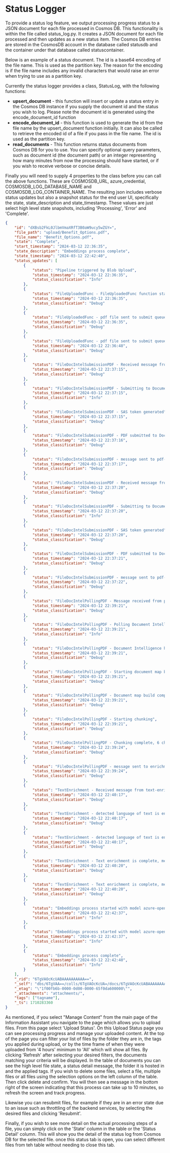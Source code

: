 # Status Logger

To provide a status log feature, we output processing progress status to a JSON document for each file processed in Cosmos DB. This functionality is within the file called status_log.py. It creates a JSON document for each file processed and then updates as a new status item. The Cosmos DB entries are stored in the CosmosDB account in the database called statusdb and the container under that database called statuscontainer.

Below is an example of a status document. The id is a base64 encoding of the file name. This is used as the partition key. The reason for the encoding is if the file name includes any invalid characters that would raise an error when trying to use as a partition key.

Currently the status logger provides a class, StatusLog, with the following functions:

- **upsert_document** - this function will insert or update a status entry in the Cosmos DB instance if you supply the document id and the status you wish to log. Please note the document id is generated using the encode_document_id function
- **encode_document_id** - this function is used to generate the id from the file name by the upsert_document function initially. It can also be called to retrieve the encoded id of a file if you pass in the file name. The id is used as the partition key.
- **read_documents** - This function returns status documents from Cosmos DB for you to use. You can specify optional query parameters, such as document id (the document path) or an integer representing how many minutes from now the processing should have started, or if you wish to receive verbose or concise details.

Finally you will need to supply 4 properties to the class before you can call the above functions. These are COSMOSDB_URL, azure_credential, COSMOSDB_LOG_DATABASE_NAME and COSMOSDB_LOG_CONTAINER_NAME. The resulting json includes verbose status updates but also a snapshot status for the end user UI, specifically the state, state_description and state_timestamp. These values are just select high level state snapshots, including 'Processing', 'Error' and 'Complete'.

````json
{
    "id": "dXBsb2FkL0JlbmVmaXRfT3B0aW9ucy5wZGY=",
    "file_path": "upload/Benefit_Options.pdf",
    "file_name": "Benefit_Options.pdf",
    "state": "Complete",
    "start_timestamp": "2024-03-12 22:36:35",
    "state_description": "Embeddings process complete",
    "state_timestamp": "2024-03-12 22:42:40",
    "status_updates": [
        {
            "status": "Pipeline triggered by Blob Upload",
            "status_timestamp": "2024-03-12 22:36:35",
            "status_classification": "Info"
        },
        {
            "status": "FileUploadedFunc - FileUploadedFunc function started",
            "status_timestamp": "2024-03-12 22:36:35",
            "status_classification": "Debug"
        },
        {
            "status": "FileUploadedFunc - pdf file sent to submit queue. Visible in 49 seconds",
            "status_timestamp": "2024-03-12 22:36:35",
            "status_classification": "Debug"
        },
        {
            "status": "FileUploadedFunc - pdf file sent to submit queue. Visible in 24 seconds",
            "status_timestamp": "2024-03-12 22:36:48",
            "status_classification": "Debug"
        },
        {
            "status": "FileDocIntelSubmissionPDF - Received message from pdf-submit-queue ",
            "status_timestamp": "2024-03-12 22:37:15",
            "status_classification": "Debug"
        },
        {
            "status": "FileDocIntelSubmissionPDF - Submitting to Document Intelligence",
            "status_timestamp": "2024-03-12 22:37:15",
            "status_classification": "Info"
        },
        {
            "status": "FileDocIntelSubmissionPDF - SAS token generated",
            "status_timestamp": "2024-03-12 22:37:15",
            "status_classification": "Debug"
        },
        {
            "status": "FileDocIntelSubmissionPDF - PDF submitted to Document Intelligence successfully",
            "status_timestamp": "2024-03-12 22:37:16",
            "status_classification": "Debug"
        },
        {
            "status": "FileDocIntelSubmissionPDF - message sent to pdf-polling-queue. Visible in 60 seconds. Document Intelligence Result ID is a02f9696-813a-4bda-88cb-c7fa05ad2323",
            "status_timestamp": "2024-03-12 22:37:17",
            "status_classification": "Debug"
        },
        {
            "status": "FileDocIntelSubmissionPDF - Received message from pdf-submit-queue",
            "status_timestamp": "2024-03-12 22:37:20",
            "status_classification": "Debug"
        },
        {
            "status": "FileDocIntelSubmissionPDF - Submitting to Document Intelligence",
            "status_timestamp": "2024-03-12 22:37:20",
            "status_classification": "Info"
        },
        {
            "status": "FileDocIntelSubmissionPDF - SAS token generated",
            "status_timestamp": "2024-03-12 22:37:20",
            "status_classification": "Debug"
        },
        {
            "status": "FileDocIntelSubmissionPDF - PDF submitted to Document Intelligence successfully",
            "status_timestamp": "2024-03-12 22:37:21",
            "status_classification": "Debug"
        },
        {
            "status": "FileDocIntelSubmissionPDF - message sent to pdf-polling-queue. Visible in 60 seconds. Document Intelligence Result ID is 6b26d8b3-f6d1-495d-85cd-23fde40091a9",
            "status_timestamp": "2024-03-12 22:37:22",
            "status_classification": "Debug"
        },
        {
            "status": "FileDocIntelPollingPDF - Message received from pdf polling queue attempt 1",
            "status_timestamp": "2024-03-12 22:39:21",
            "status_classification": "Debug"
        },
        {
            "status": "FileDocIntelPollingPDF - Polling Document Intelligence function started",
            "status_timestamp": "2024-03-12 22:39:21",
            "status_classification": "Info"
        },
        {
            "status": "FileDocIntelPollingPDF - Document Intelligence has completed processing and the analyze results have been received",
            "status_timestamp": "2024-03-12 22:39:21",
            "status_classification": "Debug"
        },
        {
            "status": "FileDocIntelPollingPDF - Starting document map build",
            "status_timestamp": "2024-03-12 22:39:21",
            "status_classification": "Debug"
        },
        {
            "status": "FileDocIntelPollingPDF - Document map build complete",
            "status_timestamp": "2024-03-12 22:39:21",
            "status_classification": "Debug"
        },
        {
            "status": "FileDocIntelPollingPDF - Starting chunking",
            "status_timestamp": "2024-03-12 22:39:21",
            "status_classification": "Debug"
        },
        {
            "status": "FileDocIntelPollingPDF - Chunking complete, 6 chunks created.",
            "status_timestamp": "2024-03-12 22:39:24",
            "status_classification": "Debug"
        },
        {
            "status": "FileDocIntelPollingPDF - message sent to enrichment queue",
            "status_timestamp": "2024-03-12 22:39:24",
            "status_classification": "Debug"
        },
        {
            "status": "TextEnrichment - Received message from text-enrichment-queue ",
            "status_timestamp": "2024-03-12 22:40:17",
            "status_classification": "Debug"
        },
        {
            "status": "TextEnrichment - detected language of text is en.",
            "status_timestamp": "2024-03-12 22:40:17",
            "status_classification": "Debug"
        },
        {
            "status": "TextEnrichment - detected language of text is en.",
            "status_timestamp": "2024-03-12 22:40:17",
            "status_classification": "Debug"
        },
        {
            "status": "TextEnrichment - Text enrichment is complete, message sent to embeddings queue",
            "status_timestamp": "2024-03-12 22:40:20",
            "status_classification": "Debug"
        },
        {
            "status": "TextEnrichment - Text enrichment is complete, message sent to embeddings queue",
            "status_timestamp": "2024-03-12 22:40:20",
            "status_classification": "Debug"
        },
        {
            "status": "Embeddings process started with model azure-openai_text-embedding-ada-002",
            "status_timestamp": "2024-03-12 22:42:37",
            "status_classification": "Info"
        },
        {
            "status": "Embeddings process started with model azure-openai_text-embedding-ada-002",
            "status_timestamp": "2024-03-12 22:42:37",
            "status_classification": "Info"
        },
        {
            "status": "Embeddings process complete",
            "status_timestamp": "2024-03-12 22:42:40",
            "status_classification": "Info"
        }
    ],
    "_rid": "6TgVAOcKcUABAAAAAAAAAA==",
    "_self": "dbs/6TgVAA==/colls/6TgVAOcKcUA=/docs/6TgVAOcKcUABAAAAAAAAAA==/",
    "_etag": "\"1f00fb6b-0000-0d00-0000-65f0da600000\"",
    "_attachments": "attachments/",
    "tags": ["tagname"],
    "_ts": 1710283360
}
````
As mentioned, if you select "Manage Content" from the main page of the Information Assistant you navigate to the page which allows you to upload files. From this page select 'Upload Status'. On this Upload Status page you can see processing progress and manage your uploaded content. At the top of the page you can filter your list of files by the folder they are in, the tags you applied during upload, or by the time frame of when they were uploaded from '4 hours' minimum to 'All' which will show all files. By clicking 'Refresh' after selecting your desired filters, the documents matching your criteria will be displayed. In the table of documents you can see the high level file state, a status detail message, the folder it is hosted in and the applied tags. If you wish to delete some files, select a file, multiple files or all files using the selection options on the left column of the table. Then click delete and confirm. You will then see a message in the bottom right of the screen indicating that this process can take up to 10 minutes, so refresh the screen and track progress.

Likewise you can resubmit files, for example if they are in an error state due to an issue such as throttling of the backend services, by selecting the desired files and clicking 'Resubmit'.

Finally, if you wish to see more detail on the actual processing steps of a file, you can simply click on the 'State' column in the table or the 'Status Detail' column. This will show you the detail of the status log from Cosmos DB for the selected file. once this status tab is open, you can select different files from teh table without needing to close this tab.